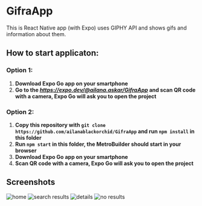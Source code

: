 # GifraApp

This is React Native app (with Expo) uses GIPHY API and shows gifs and information about them.

## How to start applicaton:

### Option 1:

1. **Download Expo Go app on your smartphone**
2. **Go to the *https://expo.dev/@ailana.askar/GifraApp*  and scan QR code with a camera, Expo Go will ask you to open the project**

### Option 2:

1. **Copy this repository with `git clone https://github.com/ailanablackorchid/GifraApp` and run `npm install` in this folder**
2. **Run `npm start` in this folder, the MetroBuilder should start in your browser**
3. **Download Expo Go app on your smartphone**
4. **Scan QR code with a camera, Expo Go will ask you to open the project**



## Screenshots

![home](https://user-images.githubusercontent.com/26870948/134409251-f6934d2e-ba52-4f01-a51c-95a80594a1c8.jpg)
![search results](https://user-images.githubusercontent.com/26870948/134409425-eab47f3d-bce9-481d-9f48-f8fb248fb757.jpg)
![details](https://user-images.githubusercontent.com/26870948/134409400-bb3b734f-533c-4561-9722-5b01886235c6.jpg)
![no results](https://user-images.githubusercontent.com/26870948/134409365-ee02d9a0-8670-42ae-92e7-eba941960a79.jpg)
